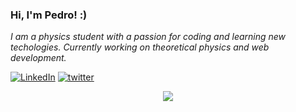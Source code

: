 ### Hi, I'm Pedro! :)

<p><em> I am a physics student with a passion for coding and learning new techologies. Currently working on theoretical physics and web development.</a>
 </em></p>


[![LinkedIn](https://img.shields.io/badge/LinkedIn-0077B5?style=for-the-badge&logo=linkedin&logoColor=white)](https://www.linkedin.com/in/santospedrohenrique/)
[![twitter](https://img.shields.io/badge/twitter-1DA1F2?style=for-the-badge&logo=twitter&logoColor=white)](https://twitter.com/henriqdrope)
    
 <div align="center">
  <a href="https://github.com/anuraghazra/github-readme-stats">
   <img align="center" src="https://github-readme-stats.vercel.app/api/top-langs/?username=Shnrqpdr&hide=jupyter_notebook&layout=compact&theme=algolia&count_private=true&langs_count=6" />
  </a>
</div>    

<!--
**Shnrqpdr/Shnrqpdr** is a ✨ _special_ ✨ repository because its `README.md` (this file) appears on your GitHub profile.

Here are some ideas to get you started:

- 🔭 I’m currently working on ...
- 🌱 I’m currently learning ...
- 👯 I’m looking to collaborate on ...
- 🤔 I’m looking for help with ...
- 💬 Ask me about ...
- 📫 How to reach me: ...
- 😄 Pronouns: ...
- ⚡ Fun fact: ...
-->
